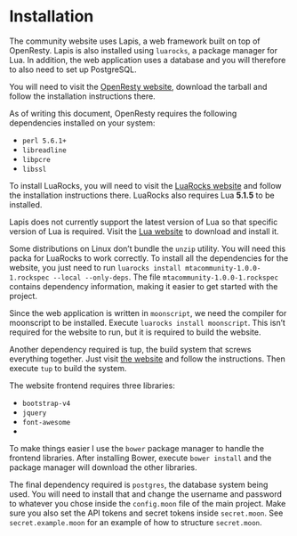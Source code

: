 # Installation
The community website uses Lapis, a web framework built on top of OpenResty. Lapis is also installed using `luarocks`, a package manager for Lua. In addition, the web application uses a database and you will therefore to also need to set up PostgreSQL.

You will need to visit the [OpenResty website](https://openresty.org), download the tarball and follow the installation instructions there.

As of writing this document, OpenResty requires the following dependencies installed on your system:

* `perl 5.6.1+`
* `libreadline`
* `libpcre`
* `libssl`

To install LuaRocks, you will need to visit the [LuaRocks website](https://luarocks.org) and follow the installation instructions there. LuaRocks also requires Lua **5.1.5** to be installed.

Lapis does not currently support the latest version of Lua so that specific version of Lua is required. Visit the [Lua website](http://lua.org) to download and install it.

Some distributions on Linux don’t bundle the `unzip` utility. You will need this packa for LuaRocks to work correctly. To install all the dependencies for the website, you just need to run `luarocks install mtacommunity-1.0.0-1.rockspec --local --only-deps`. The file `mtacommunity-1.0.0-1.rockspec` contains dependency information, making it easier to get started with the project.

Since the web application is written in `moonscript`, we need the compiler for moonscript to be installed. Execute `luarocks install moonscript`. This isn’t required for the website to run, but it is required to build the website. 

Another dependency required is tup, the build system that screws everything together. Just visit [the website](http://gittup.org/tup/) and follow the instructions. Then execute `tup` to build the system.

The website frontend requires three libraries:

* `bootstrap-v4`
* `jquery`
* `font-awesome`
* 
To make things easier I use the `bower` package manager to handle the frontend libraries. After installing Bower, execute `bower install` and the package manager will download the other libraries.

The final dependency required is `postgres`, the database system being used. You will need to install that and change the username and password to whatever you chose inside the `config.moon` file of the main project. Make sure you also set the API tokens and secret tokens inside `secret.moon`. See `secret.example.moon` for an example of how to structure `secret.moon`.
